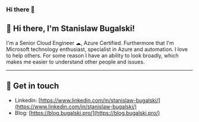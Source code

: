 ### Hi there 👋

<!--
**sbugalski/sbugalski** is a ✨ _special_ ✨ repository because its `README.md` (this file) appears on your GitHub profile.

Here are some ideas to get you started:

- 🔭 I’m currently working on ...
- 🌱 I’m currently learning ...
- 👯 I’m looking to collaborate on ...
- 🤔 I’m looking for help with ...
- 💬 Ask me about ...
- 📫 How to reach me: ...
- 😄 Pronouns: ...
- ⚡ Fun fact: ...
-->

## 👋 Hi there, I'm Stanislaw Bugalski! 

I'm a Senior Cloud Engineer ☁, Azure Certified. Furthermore that I'm Microsoft technology enthusiast, specialist in Azure and automation. I love to help others.
For some reason I have an ability to look broadly, which makes me easier to understand other people and issues.

--- 

## 🌌 Get in touch 

- Linkedin: [https://www.linkedin.com/in/stanislaw-bugalski/](https://www.linkedin.com/in/stanislaw-bugalski/)
- Blog: [https://blog.bugalski.pro/](https://blog.bugalski.pro/)
